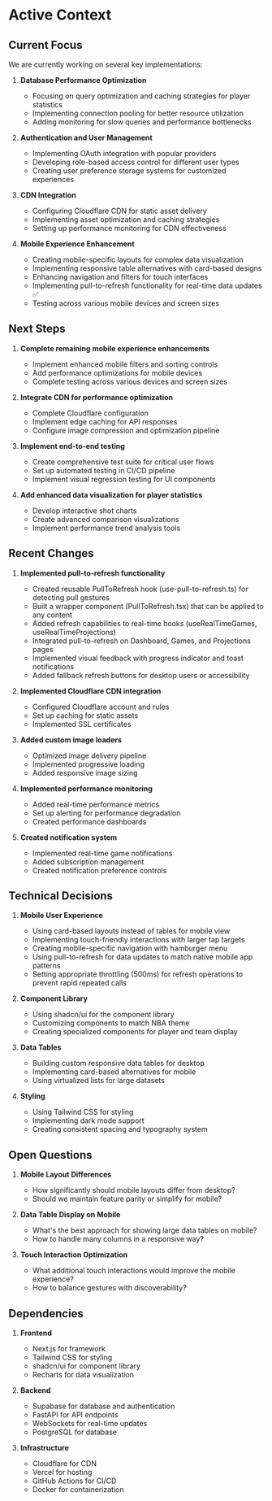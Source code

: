 # Active Context

## Current Focus

We are currently working on several key implementations:

1. **Database Performance Optimization**
   - Focusing on query optimization and caching strategies for player statistics
   - Implementing connection pooling for better resource utilization
   - Adding monitoring for slow queries and performance bottlenecks

2. **Authentication and User Management**
   - Implementing OAuth integration with popular providers
   - Developing role-based access control for different user types
   - Creating user preference storage systems for customized experiences

3. **CDN Integration**
   - Configuring Cloudflare CDN for static asset delivery
   - Implementing asset optimization and caching strategies
   - Setting up performance monitoring for CDN effectiveness

4. **Mobile Experience Enhancement**
   - Creating mobile-specific layouts for complex data visualization
   - Implementing responsive table alternatives with card-based designs
   - Enhancing navigation and filters for touch interfaces
   - Implementing pull-to-refresh functionality for real-time data updates ✅
   - Testing across various mobile devices and screen sizes

## Next Steps

1. **Complete remaining mobile experience enhancements**
   - Implement enhanced mobile filters and sorting controls
   - Add performance optimizations for mobile devices
   - Complete testing across various devices and screen sizes

2. **Integrate CDN for performance optimization**
   - Complete Cloudflare configuration
   - Implement edge caching for API responses
   - Configure image compression and optimization pipeline

3. **Implement end-to-end testing**
   - Create comprehensive test suite for critical user flows
   - Set up automated testing in CI/CD pipeline
   - Implement visual regression testing for UI components

4. **Add enhanced data visualization for player statistics**
   - Develop interactive shot charts
   - Create advanced comparison visualizations
   - Implement performance trend analysis tools

## Recent Changes

1. **Implemented pull-to-refresh functionality**
   - Created reusable PullToRefresh hook (use-pull-to-refresh.ts) for detecting pull gestures
   - Built a wrapper component (PullToRefresh.tsx) that can be applied to any content
   - Added refresh capabilities to real-time hooks (useRealTimeGames, useRealTimeProjections)
   - Integrated pull-to-refresh on Dashboard, Games, and Projections pages
   - Implemented visual feedback with progress indicator and toast notifications
   - Added fallback refresh buttons for desktop users or accessibility

2. **Implemented Cloudflare CDN integration**
   - Configured Cloudflare account and rules
   - Set up caching for static assets
   - Implemented SSL certificates

3. **Added custom image loaders**
   - Optimized image delivery pipeline
   - Implemented progressive loading
   - Added responsive image sizing

4. **Implemented performance monitoring**
   - Added real-time performance metrics
   - Set up alerting for performance degradation
   - Created performance dashboards

5. **Created notification system**
   - Implemented real-time game notifications
   - Added subscription management
   - Created notification preference controls

## Technical Decisions

1. **Mobile User Experience**
   - Using card-based layouts instead of tables for mobile view
   - Implementing touch-friendly interactions with larger tap targets
   - Creating mobile-specific navigation with hamburger menu
   - Using pull-to-refresh for data updates to match native mobile app patterns
   - Setting appropriate throttling (500ms) for refresh operations to prevent rapid repeated calls

2. **Component Library**
   - Using shadcn/ui for the component library
   - Customizing components to match NBA theme
   - Creating specialized components for player and team display

3. **Data Tables**
   - Building custom responsive data tables for desktop
   - Implementing card-based alternatives for mobile
   - Using virtualized lists for large datasets

4. **Styling**
   - Using Tailwind CSS for styling
   - Implementing dark mode support
   - Creating consistent spacing and typography system

## Open Questions

1. **Mobile Layout Differences**
   - How significantly should mobile layouts differ from desktop?
   - Should we maintain feature parity or simplify for mobile?

2. **Data Table Display on Mobile**
   - What's the best approach for showing large data tables on mobile?
   - How to handle many columns in a responsive way?

3. **Touch Interaction Optimization**
   - What additional touch interactions would improve the mobile experience?
   - How to balance gestures with discoverability?

## Dependencies

1. **Frontend**
   - Next.js for framework
   - Tailwind CSS for styling
   - shadcn/ui for component library
   - Recharts for data visualization

2. **Backend**
   - Supabase for database and authentication
   - FastAPI for API endpoints
   - WebSockets for real-time updates
   - PostgreSQL for database

3. **Infrastructure**
   - Cloudflare for CDN
   - Vercel for hosting
   - GitHub Actions for CI/CD
   - Docker for containerization 